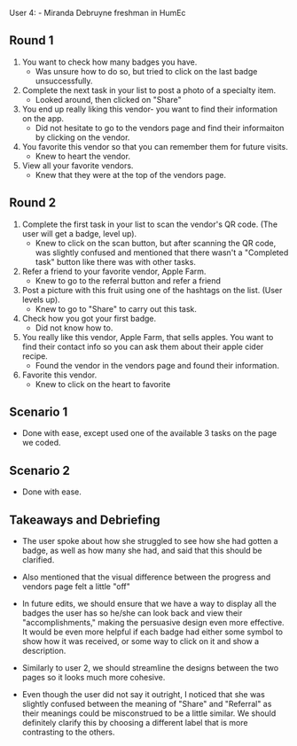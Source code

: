User 4: - Miranda Debruyne freshman in HumEc

## Round 1

1. You want to check how many badges you have.
    - Was unsure how to do so, but tried to click on the last badge unsuccessfully.
2. Complete the next task in your list to post a photo of a specialty item.
    - Looked around, then clicked on "Share"
3. You end up really liking this vendor- you want to find their information on the app.
    - Did not hesitate to go to the vendors page and find their informaiton by clicking on the vendor.
4. You favorite this vendor so that you can remember them for future visits.
    - Knew to heart the vendor.
5. View all your favorite vendors.
    - Knew that they were at the top of the vendors page. 

## Round 2

1. Complete the first task in your list to scan the vendor's QR code. (The user will get a badge, level up). 
    - Knew to click on the scan button, but after scanning the QR code, was slightly confused and mentioned that there wasn't a "Completed task" button like there was with other tasks.
2. Refer a friend to your favorite vendor, Apple Farm.
    - Knew to go to the referral button and refer a friend
3. Post a picture with this fruit using one of the hashtags on the list. (User levels up).
    - Knew to go to "Share" to carry out this task.
4. Check how you got your first badge.
    - Did not know how to.
5. You really like this vendor, Apple Farm, that sells apples. You want to find their contact info so you can ask them about their apple cider recipe.
    - Found the vendor in the vendors page and found their information.
6. Favorite this vendor. 
    - Knew to click on the heart to favorite

## Scenario 1
- Done with ease, except used one of the available 3 tasks on the page we coded.

## Scenario 2
- Done with ease.

## Takeaways and Debriefing
- The user spoke about how she struggled to see how she had gotten a badge, as well as how many she had, and said that this should be clarified.
- Also mentioned that the visual difference between the progress and vendors page felt a little "off"

- In future edits, we should ensure that we have a way to display all the badges the user has so he/she can look back and view their "accomplishments," making the persuasive design even more effective. It would be even more helpful if each badge had either some symbol to show how it was received, or some way to click on it and show a description.
- Similarly to user 2, we should streamline the designs between the two pages so it looks much more cohesive.
- Even though the user did not say it outright, I noticed that she was slightly confused between the meaning of "Share" and "Referral" as their meanings could  be misconstrued to be a little similar. We should definitely clarify this by choosing a different label that is more contrasting to the others. 

